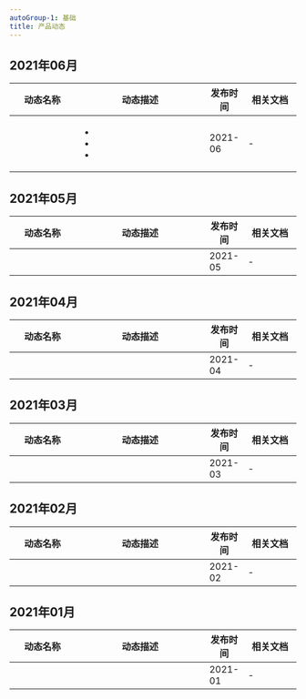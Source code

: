 ```yaml
---
autoGroup-1: 基础
title: 产品动态
---
```


## 2021年06月
<table>
<thead>
<tr>
<th width="25%">动态名称</th>
<th width="50%">动态描述</th>
<th width="5%">发布时间</th>
<th width="20%">相关文档</th>
</tr>
</thead>
<tbody><tr>
<td>  </td>
<td>  <ul>
<li>  </li>
<li>  </li>
<li>  </li>
</ul>
</td>
<td>2021-06</td>
<td>-</td>
</tr>
</tbody></table>

## 2021年05月
<table>
<thead>
<tr>
<th width="25%">动态名称</th>
<th width="50%">动态描述</th>
<th width="5%">发布时间</th>
<th width="20%">相关文档</th>
</tr>
</thead>
<tbody><tr>
<td></td>
<td></td>
<td>2021-05</td>
<td>-</td>
</tr>
</tbody></table>

## 2021年04月
<table>
<thead>
<tr>
<th width="25%">动态名称</th>
<th width="50%">动态描述</th>
<th width="5%">发布时间</th>
<th width="20%">相关文档</th>
</tr>
</thead>
<tbody><tr>
<td></td>
<td></td>
<td>2021-04</td>
<td>-</td>
</tr>
</tbody></table>

## 2021年03月
<table>
<thead>
<tr>
<th width="25%">动态名称</th>
<th width="50%">动态描述</th>
<th width="5%">发布时间</th>
<th width="20%">相关文档</th>
</tr>
</thead>
<tbody><tr>
<td></td>
<td></td>
<td>2021-03</td>
<td>-</td>
</tr>
</tbody></table>

## 2021年02月
<table>
<thead>
<tr>
<th width="25%">动态名称</th>
<th width="50%">动态描述</th>
<th width="5%">发布时间</th>
<th width="20%">相关文档</th>
</tr>
</thead>
<tbody><tr>
<td></td>
<td></td>
<td>2021-02</td>
<td>-</td>
</tr>
</tbody></table>

## 2021年01月
<table>
<thead>
<tr>
<th width="25%">动态名称</th>
<th width="50%">动态描述</th>
<th width="5%">发布时间</th>
<th width="20%">相关文档</th>
</tr>
</thead>
<tbody><tr>
<td></td>
<td></td>
<td>2021-01</td>
<td>-</td>
</tr>
</tbody></table>